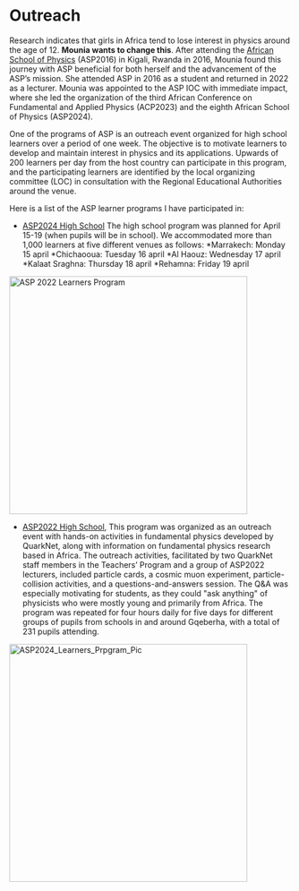 # Outreach
Research indicates that girls in Africa tend to lose interest in physics around the age of 12. **Mounia wants to change this**. After attending the
[African School of Physics](https://africanschoolofphysics.org) (ASP2016) in Kigali, Rwanda in 2016, Mounia found this journey with ASP beneficial for both herself 
and the advancement of the ASP’s mission. She attended ASP in 2016 as a student and returned in 2022 as a lecturer. 
Mounia was appointed to the ASP IOC with immediate impact, where she led the organization of the third African Conference on Fundamental and Applied Physics (ACP2023)
and the eighth African School of Physics (ASP2024).

One of the programs of ASP is an outreach event organized for high school learners over a period of one week. 
The objective is to motivate learners to develop and maintain interest in physics and its applications. 
Upwards of 200 learners per day from the host country can participate in this program, and the participating 
learners are identified by the local organizing committee (LOC) in consultation with the Regional Educational Authorities around the venue.

Here is a list of the ASP learner programs I have participated in:
* [ASP2024 High School](https://indico.cern.ch/event/1393743/)
    The high school program was planned for April 15-19 (when pupils will be in school). We accommodated more than 1,000 learners at five different venues as follows:
        *Marrakech: Monday 15 april
        *Chichaooua: Tuesday 16 april
        *Al Haouz:  Wednesday 17 april
        *Kalaat Sraghna: Thursday 18 april
        *Rehamna: Friday 19 april
  
<img src="ASP2022_Learners_Prpgram.jpeg" alt="ASP 2022 Learners Program" width="425">



* [ASP2022 High School](https://africanschoolofphysics.org/asp2022/), 
    This program was organized as an outreach event with hands-on activities in fundamental physics developed by QuarkNet, along with information
    on fundamental physics research based in Africa. The outreach activities, facilitated by two QuarkNet staff members in the Teachers’ Program
    and a group of ASP2022 lecturers, included particle cards, a cosmic muon experiment, particle-collision activities, and a questions-and-answers session.
    The Q&A was especially motivating for students, as they could "ask anything" of physicists who were mostly young and primarily from Africa. The program was repeated 
    for four hours daily for five days for different groups of pupils from schools in and around Gqeberha, with a total of 231 pupils attending.

<img style="" width="425" alt="ASP2024_Learners_Prpgram_Pic" title="ASP2024_Learners_Prpgram_Pic" src="../ASP2024_Learners_Prpgram.jpeg">
